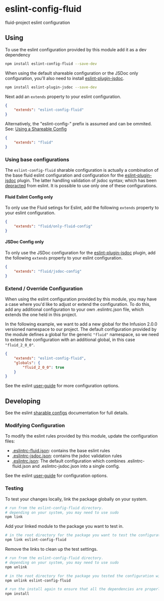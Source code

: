 # eslint-config-fluid
fluid-project eslint configuration

## Using ##

To use the eslint configuration provided by this module add it as a dev dependency

```bash
npm install eslint-config-fluid --save-dev
```

When using the default shareable configuration or the JSDoc only configuration, you'll also need to install
[eslint-plugin-jsdoc](https://www.npmjs.com/package/eslint-plugin-jsdoc).

```bash
npm install eslint-plugin-jsdoc --save-dev
```

Next add an `extends` property to your eslint configuration.

```json
{
    "extends": "eslint-config-fluid"
}
```
Alternatively, the "eslint-config-" prefix is assumed and can be ommited.
See: [Using a Shareable Config](https://eslint.org/docs/developer-guide/shareable-configs#using-a-shareable-config)

```json
{
    "extends": "fluid"
}
```

### Using base configurations

The `eslint-config-fluid` sharable configuration is actually a combination of the base fluid eslint configuration and
configuration for the [eslint-plugin-jsdoc](https://www.npmjs.com/package/eslint-plugin-jsdoc) plugin. The latter
handling validation of jsdoc syntax; which has been [depracted](https://eslint.org/blog/2018/11/jsdoc-end-of-life)
from eslint. It is possible to use only one of these configurations.

#### Fluid Eslint Config only

To only use the Fluid setings for Eslint, add the following `extends` property to your eslint configuration.

```json
{
    "extends": "fluid/only-fluid-config"
}
```

#### JSDoc Config only

To only use the JSDoc configuration for the [eslint-plugin-jsdoc](https://www.npmjs.com/package/eslint-plugin-jsdoc)
plugin, add the following `extends` property to your eslint configuration.

```json
{
    "extends": "fluid/jsdoc-config"
}
```

### Extend / Override Configuration ###

When using the eslint configuration provided by this module, you may have a case where you'd like to adjust or extend
the configuration. To do this, add any additional configuration to your own .eslintrc.json file, which extends the one
held in this project.

In the following example, we want to add a new global for the Infusion 2.0.0 versioned namespace to our project. The
default configuration provided by the module defines a global for the generic `"fluid"` namespace, so we need to extend
the configuration with an additional global, in this case `"fluid_2_0_0"`.

```json
{
    "extends": "eslint-config-fluid",
    "globals": {
        "fluid_2_0_0": true
    }
}
```

See the eslint [user-guide](http://eslint.org/docs/user-guide/configuring) for more configuration options.

## Developing ##

See the eslint [sharable configs](http://eslint.org/docs/developer-guide/shareable-configs) documentation for full
details.

### Modifying Configuration ###

To modify the eslint rules provided by this module, update the configuration files:

* [.eslintrc-fluid.json](.eslintrc-fluid.json): contains the base eslint rules
* [.eslintrc-jsdoc.json](.eslintrc-jsdoc.json): contains the jsdoc validation rules
* [.eslintrc.json](.eslintrc.json): The default configuration which combines .eslintrc-fluid.json and
  .eslintrc-jsdoc.json into a single config.

See the eslint [user-guide](http://eslint.org/docs/user-guide/configuring) for configuration options.

### Testing ###

To test your changes locally, link the package globally on your system.

```bash
# run from the eslint-config-fluid directory.
# depending on your system, you may need to use sudo
npm link
```

Add your linked module to the package you want to test in.
```bash
# in the root directory for the package you want to test the configuration with
npm link eslint-config-fluid
```

Remove the links to clean up the test settings.

```bash
# run from the eslint-config-fluid directory.
# depending on your system, you may need to use sudo
npm unlink

# in the root directory for the package you tested the configuration with
npm unlink eslint-config-fluid

# run the install again to ensure that all the dependencies are properly installed
npm install
```
